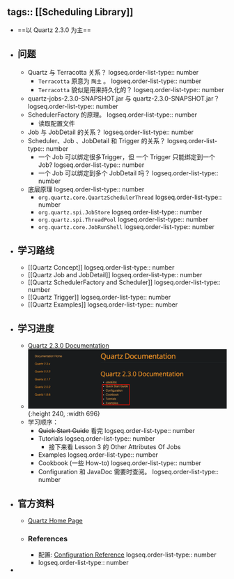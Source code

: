 tags:: [[Scheduling Library]]
---

- ==以 Quartz 2.3.0 为主==
- ## 问题
	- Quartz 与 Terracotta 关系？
	  logseq.order-list-type:: number
		- `Terracotta` 原意为 `陶土` 。
		  logseq.order-list-type:: number
		- `Terracotta`  貌似是用来持久化的？
		  logseq.order-list-type:: number
	- quartz-jobs-2.3.0-SNAPSHOT.jar 与 quartz-2.3.0-SNAPSHOT.jar？
	  logseq.order-list-type:: number
	- SchedulerFactory 的原理。
	  logseq.order-list-type:: number
		- 读取配置文件
	- Job 与 JobDetail 的关系？
	  logseq.order-list-type:: number
	- Scheduler、Job 、JobDetail 和 Trigger 的关系？
	  logseq.order-list-type:: number
		- 一个 Job 可以绑定很多Trigger，但 一个 Trigger 只能绑定到一个 Job?
		  logseq.order-list-type:: number
		- 一个 Job 可以绑定到多个 JobDetail 吗？
		  logseq.order-list-type:: number
	- 底层原理
	  logseq.order-list-type:: number
		- `org.quartz.core.QuartzSchedulerThread`
		  logseq.order-list-type:: number
		- `org.quartz.spi.JobStore`
		  logseq.order-list-type:: number
		- `org.quartz.spi.ThreadPool`
		  logseq.order-list-type:: number
		- `org.quartz.core.JobRunShell`
		  logseq.order-list-type:: number
- ## 学习路线
	- [[Quartz Concept]]
	  logseq.order-list-type:: number
	- [[Quartz Job and JobDetail]]
	  logseq.order-list-type:: number
	- [[Quartz SchedulerFactory and Scheduler]]
	  logseq.order-list-type:: number
	- [[Quartz Trigger]]
	  logseq.order-list-type:: number
	- [[Quartz Examples]]
	  logseq.order-list-type:: number
- ## 学习进度
	- [Quartz 2.3.0 Documentation](https://www.quartz-scheduler.org/documentation/quartz-2.3.0/)
	- ![image.png](../assets/image_1737165473345_0.png){:height 240, :width 696}
	- 学习顺序：
		- ~~Quick Start Guide~~ 看完
		  logseq.order-list-type:: number
		- Tutorials
		  logseq.order-list-type:: number
			- 接下来看  Lesson 3 的 Other Attributes Of Jobs
		- Examples
		  logseq.order-list-type:: number
		- Cookbook (一些 How-to)
		  logseq.order-list-type:: number
		- Configuration 和 JavaDoc 需要时查阅。
		  logseq.order-list-type:: number
- ## 官方资料
	- [Quartz Home Page](https://www.quartz-scheduler.org/)
	- ### References
		- 配置: [Configuration Reference](https://www.quartz-scheduler.org/documentation/quartz-2.3.0/configuration/)
		  logseq.order-list-type:: number
		- logseq.order-list-type:: number
-